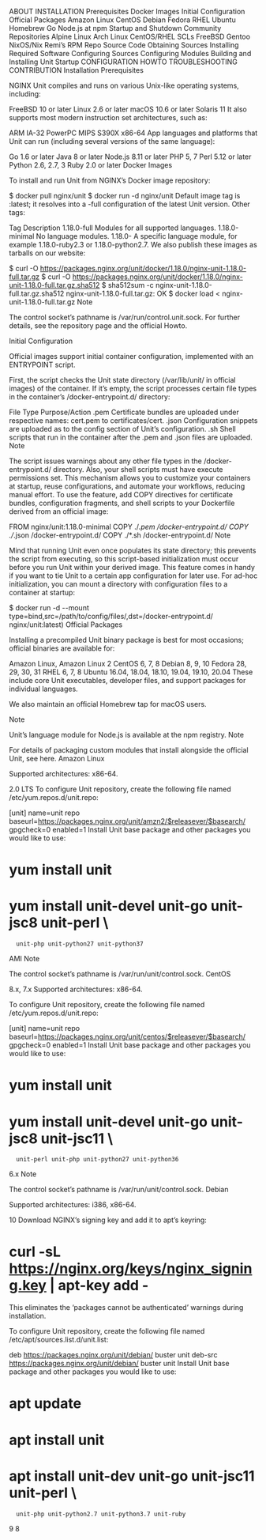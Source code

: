 
ABOUT
INSTALLATION
Prerequisites
Docker Images
Initial Configuration
Official Packages
Amazon Linux
CentOS
Debian
Fedora
RHEL
Ubuntu
Homebrew
Go
Node.js at npm
Startup and Shutdown
Community Repositories
Alpine Linux
Arch Linux
CentOS/RHEL SCLs
FreeBSD
Gentoo
NixOS/Nix
Remi’s RPM Repo
Source Code
Obtaining Sources
Installing Required Software
Configuring Sources
Configuring Modules
Building and Installing Unit
Startup
CONFIGURATION
HOWTO
TROUBLESHOOTING
CONTRIBUTION
Installation
Prerequisites

NGINX Unit compiles and runs on various Unix-like operating systems, including:

FreeBSD 10 or later
Linux 2.6 or later
macOS 10.6 or later
Solaris 11
It also supports most modern instruction set architectures, such as:

ARM
IA-32
PowerPC
MIPS
S390X
x86-64
App languages and platforms that Unit can run (including several versions of the same language):

Go 1.6 or later
Java 8 or later
Node.js 8.11 or later
PHP 5, 7
Perl 5.12 or later
Python 2.6, 2.7, 3
Ruby 2.0 or later
Docker Images

To install and run Unit from NGINX’s Docker image repository:

$ docker pull nginx/unit
$ docker run -d nginx/unit
Default image tag is :latest; it resolves into a -full configuration of the latest Unit version. Other tags:

Tag	Description
1.18.0-full	Modules for all supported languages.
1.18.0-minimal	No language modules.
1.18.0-<language>	A specific language module, for example 1.18.0-ruby2.3 or 1.18.0-python2.7.
We also publish these images as tarballs on our website:

$ curl -O https://packages.nginx.org/unit/docker/1.18.0/nginx-unit-1.18.0-full.tar.gz
$ curl -O https://packages.nginx.org/unit/docker/1.18.0/nginx-unit-1.18.0-full.tar.gz.sha512
$ sha512sum -c nginx-unit-1.18.0-full.tar.gz.sha512
      nginx-unit-1.18.0-full.tar.gz: OK
$ docker load < nginx-unit-1.18.0-full.tar.gz
Note

The control socket’s pathname is /var/run/control.unit.sock.
For further details, see the repository page and the official Howto.

Initial Configuration

Official images support initial container configuration, implemented with an ENTRYPOINT script.

First, the script checks the Unit state directory (/var/lib/unit/ in official images) of the container. If it’s empty, the script processes certain file types in the container’s /docker-entrypoint.d/ directory:

File Type	Purpose/Action
.pem	Certificate bundles are uploaded under respective names: cert.pem to certificates/cert.
.json	Configuration snippets are uploaded as to the config section of Unit’s configuration.
.sh	Shell scripts that run in the container after the .pem and .json files are uploaded.
Note

The script issues warnings about any other file types in the /docker-entrypoint.d/ directory. Also, your shell scripts must have execute permissions set.
This mechanism allows you to customize your containers at startup, reuse configurations, and automate your workflows, reducing manual effort. To use the feature, add COPY directives for certificate bundles, configuration fragments, and shell scripts to your Dockerfile derived from an official image:

FROM nginx/unit:1.18.0-minimal
COPY ./*.pem  /docker-entrypoint.d/
COPY ./*.json /docker-entrypoint.d/
COPY ./*.sh   /docker-entrypoint.d/
Note

Mind that running Unit even once populates its state directory; this prevents the script from executing, so this script-based initialization must occur before you run Unit within your derived image.
This feature comes in handy if you want to tie Unit to a certain app configuration for later use. For ad-hoc initialization, you can mount a directory with configuration files to a container at startup:

$ docker run -d --mount \
         type=bind,src=/path/to/config/files/,dst=/docker-entrypoint.d/ \
         nginx/unit:latest)
Official Packages

Installing a precompiled Unit binary package is best for most occasions; official binaries are available for:

Amazon Linux, Amazon Linux 2
CentOS 6, 7, 8
Debian 8, 9, 10
Fedora 28, 29, 30, 31
RHEL 6, 7, 8
Ubuntu 16.04, 18.04, 18.10, 19.04, 19.10, 20.04
These include core Unit executables, developer files, and support packages for individual languages.

We also maintain an official Homebrew tap for macOS users.

Note

Unit’s language module for Node.js is available at the npm registry.
Note

For details of packaging custom modules that install alongside the official Unit, see here.
Amazon Linux

Supported architectures: x86-64.

2.0 LTS
To configure Unit repository, create the following file named /etc/yum.repos.d/unit.repo:

[unit]
name=unit repo
baseurl=https://packages.nginx.org/unit/amzn2/$releasever/$basearch/
gpgcheck=0
enabled=1
Install Unit base package and other packages you would like to use:

# yum install unit
# yum install unit-devel unit-go unit-jsc8 unit-perl \
      unit-php unit-python27 unit-python37
AMI
Note

The control socket’s pathname is /var/run/unit/control.sock.
CentOS

8.x, 7.x
Supported architectures: x86-64.

To configure Unit repository, create the following file named /etc/yum.repos.d/unit.repo:

[unit]
name=unit repo
baseurl=https://packages.nginx.org/unit/centos/$releasever/$basearch/
gpgcheck=0
enabled=1
Install Unit base package and other packages you would like to use:

# yum install unit
# yum install unit-devel unit-go unit-jsc8 unit-jsc11 \
      unit-perl unit-php unit-python27 unit-python36
6.x
Note

The control socket’s pathname is /var/run/unit/control.sock.
Debian

Supported architectures: i386, x86-64.

10
Download NGINX’s signing key and add it to apt’s keyring:

# curl -sL https://nginx.org/keys/nginx_signing.key | apt-key add -
This eliminates the ‘packages cannot be authenticated’ warnings during installation.

To configure Unit repository, create the following file named /etc/apt/sources.list.d/unit.list:

deb https://packages.nginx.org/unit/debian/ buster unit
deb-src https://packages.nginx.org/unit/debian/ buster unit
Install Unit base package and other packages you would like to use:

# apt update
# apt install unit
# apt install unit-dev unit-go unit-jsc11 unit-perl \
      unit-php unit-python2.7 unit-python3.7 unit-ruby
9
8
